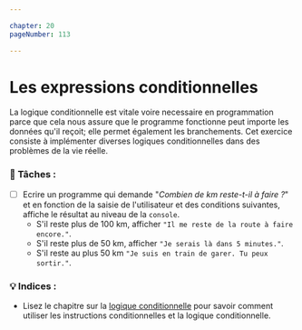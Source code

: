 ```yaml
---

chapter: 20
pageNumber: 113

---
```


# Les expressions conditionnelles

La logique conditionnelle est vitale voire necessaire en programmation parce que cela nous assure que le programme fonctionne peut importe les données qu'il reçoit; elle permet également les branchements. Cet exercice consiste à implémenter diverses logiques conditionnelles dans des problèmes de la vie réelle.

### 📝 Tâches :

* [ ] Ecrire un programme qui demande "_Combien de km reste-t-il à faire ?_" et en fonction de la saisie de l'utilisateur et des conditions suivantes, affiche le résultat au niveau de la `console`.
  * S'il reste plus de 100 km, afficher `"Il me reste de la route à faire encore."`.
  * S'il reste plus de 50 km, afficher `"Je serais là dans 5 minutes."`.
  * S'il reste au plus 50 km `"Je suis en train de garer. Tu peux sortir."`.

### 💡 Indices :

* Lisez le chapitre sur la [logique conditionnelle](../conditional/) pour savoir comment utiliser les instructions conditionnelles et la logique conditionnelle.

